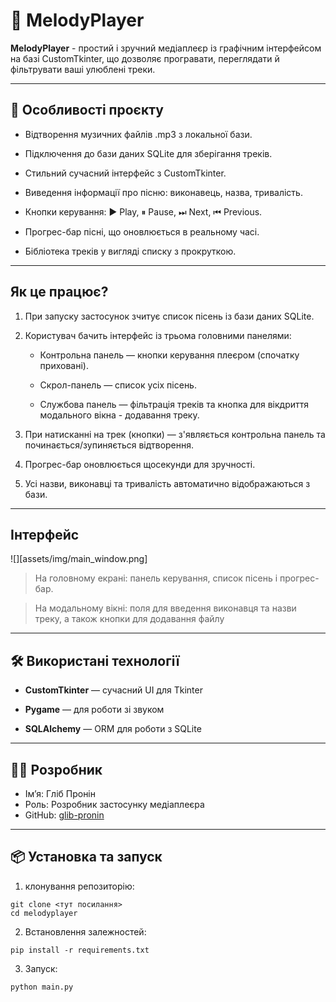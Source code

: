 # 🎵 MelodyPlayer

**MelodyPlayer** - простий і зручний медіаплеєр із графічним інтерфейсом на базі CustomTkinter, що дозволяє програвати, переглядати й фільтрувати ваші улюблені треки.

---
## 🚀 Особливості проєкту

- Відтворення музичних файлів .mp3 з локальної бази.

- Підключення до бази даних SQLite для зберігання треків.

- Стильний сучасний інтерфейс з CustomTkinter.

- Виведення інформації про пісню: виконавець, назва, тривалість.

- Кнопки керування: ▶️ Play, ⏸ Pause, ⏭ Next, ⏮ Previous.

- Прогрес-бар пісні, що оновлюється в реальному часі.

- Бібліотека треків у вигляді списку з прокруткою.

---
## Як це працює?

1. При запуску застосунок зчитує список пісень із бази даних SQLite.

2. Користувач бачить інтерфейс із трьома головними панелями:

    - Контрольна панель — кнопки керування плеєром (спочатку приховані).

    - Скрол-панель — список усіх пісень.

    - Службова панель — фільтрація треків та кнопка для вікдриття модального вікна - додавання треку.

3. При натисканні на трек (кнопки) — з'являється контрольна панель та починається/зупиняється відтворення.

4. Прогрес-бар оновлюється щосекунди для зручності.

5. Усі назви, виконавці та тривалість автоматично відображаються з бази.

---
## Інтерфейс
![][assets/img/main_window.png]
> На головному екрані: панель керування, список пісень і прогрес-бар.

> На модальному вікні: поля для введення виконавця та назви треку, а також кнопки для додавання файлу 

---
## 🛠 Використані технології

- **CustomTkinter** — сучасний UI для Tkinter

- **Pygame** — для роботи зі звуком

- **SQLAlchemy** — ORM для роботи з SQLite

---
## 🧑‍💻 Розробник

- Ім’я: Гліб Пронін
- Роль: Розробник застосунку медіаплеєра
- GitHub: [glib-pronin](https://github.com/)

---
## 📦 Установка та запуск

1. клонування репозиторію:
```
git clone <тут посилання>
cd melodyplayer
```

2. Встановлення залежностей:  
```
pip install -r requirements.txt
```

3. Запуск:  
```
python main.py
```
